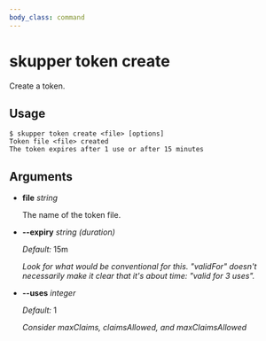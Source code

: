 ```yaml
---
body_class: command
---
```


# skupper token create

Create a token.


## Usage

~~~ shell
$ skupper token create <file> [options]
Token file <file> created
The token expires after 1 use or after 15 minutes
~~~

## Arguments

- **file** _string_

  The name of the token file.
  

- **--expiry** _string (duration)_

  _Default:_ 15m

  _Look for what would be conventional for this._
  _"validFor" doesn't necessarily make it clear that it's_
  _about time: "valid for 3 uses"._

- **--uses** _integer_

  _Default:_ 1

  _Consider maxClaims, claimsAllowed, and maxClaimsAllowed_
